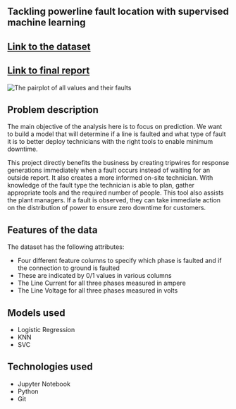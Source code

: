 ## Tackling powerline fault location with supervised machine learning
## [Link to the dataset](https://www.kaggle.com/datasets/esathyaprakash/electrical-fault-detection-and-classification)

## [Link to final report](https://docs.google.com/document/d/1mjoQEIyxzc1QiHSIAmltiGrD6pOn2O9eqoP4XNtfSpE/edit?usp=sharing)

![The pairplot of all values and their faults](https://i.imgur.com/SkgYh3O.png)

## Problem description
The main objective of the analysis here is to focus on prediction. We want to build a model that will determine if a line is faulted and what type of fault it is to better deploy technicians with the right tools to enable minimum downtime.

This project directly benefits the business by creating tripwires for response generations immediately when a fault occurs instead of waiting for an outside report.
It also creates a more informed on-site technician. With knowledge of the fault type the technician is able to plan, gather appropriate tools and the required number of people. This tool also assists the plant managers. If a fault is observed, they can take immediate action on the distribution of power to ensure zero downtime for customers.

## Features of the data
The dataset has the following attributes:
- Four different feature columns to specify which phase is faulted and if the connection to ground is faulted 
- These are indicated by 0/1 values in various columns
- The Line Current for all three phases measured in ampere
- The Line Voltage for all three phases measured in volts


## Models used
- Logistic Regression
- KNN
- SVC

## Technologies used
- Jupyter Notebook
- Python
- Git